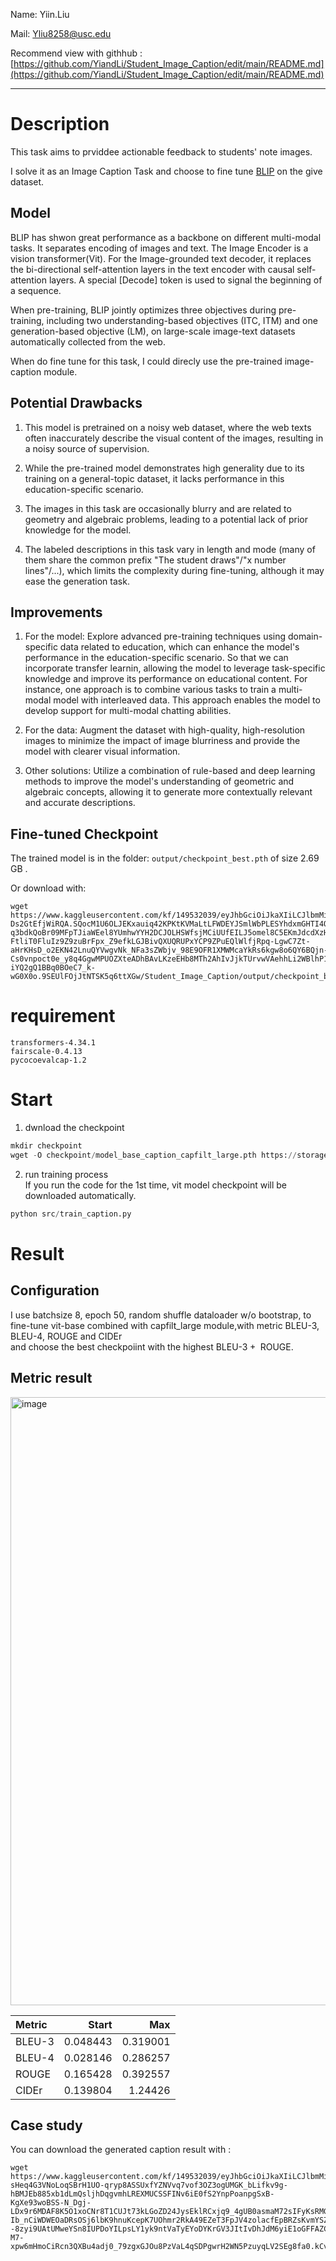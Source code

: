 
Name: Yiin.Liu

Mail: Yliu8258@usc.edu

Recommend view with githhub : [https://github.com/YiandLi/Student_Image_Caption/edit/main/README.md](https://github.com/YiandLi/Student_Image_Caption/edit/main/README.md)

--- 

# Description
This task aims to prviddee actionable feedback to students' note images.

I solve it as an Image Caption Task and choose to fine tune [BLIP](https://github.com/salesforce/BLIP) on the give dataset.

## Model
BLIP has shwon great performance as a backbone on different multi-modal tasks. It separates encoding of images and text. The Image Encoder is a vision transformer(Vit). For the Image-grounded text decoder, it replaces the bi-directional self-attention layers in the text encoder with causal self-attention layers. A special [Decode] token is used to signal the beginning of a sequence.

When pre-training, BLIP jointly optimizes three objectives during pre-training, including two understanding-based objectives (ITC, ITM) and one generation-based objective (LM), on large-scale image-text datasets automatically collected from the web. 

When do fine tune for this task, I could direcly use the pre-trained image-caption module.

## Potential Drawbacks
1. This model is pretrained on a noisy web dataset, where the web texts often inaccurately describe the visual content of the images, resulting in a noisy source of supervision.

2. While the pre-trained model demonstrates high generality due to its training on a general-topic dataset, it lacks performance in this education-specific scenario.

3. The images in this task are occasionally blurry and are related to geometry and algebraic problems, leading to a potential lack of prior knowledge for the model.

4. The labeled descriptions in this task vary in length and mode (many of them share the common prefix "The student draws"/"x number lines"/...), which limits the complexity during fine-tuning, although it may ease the generation task.

## Improvements

1. For the model: Explore advanced pre-training techniques using domain-specific data related to education, which can enhance the model's performance in the education-specific scenario. So that we can incorporate transfer learnin, allowing the model to leverage task-specific knowledge and improve its performance on educational content.
For instance, one approach is to combine various tasks to train a multi-modal model with interleaved data. This approach enables the model to develop support for multi-modal chatting abilities.

2. For the data: Augment the dataset with high-quality, high-resolution images to minimize the impact of image blurriness and provide the model with clearer visual information.

3. Other solutions: Utilize a combination of rule-based and deep learning methods to improve the model's understanding of geometric and algebraic concepts, allowing it to generate more contextually relevant and accurate descriptions.

## Fine-tuned Checkpoint
The trained model is in the folder: `output/checkpoint_best.pth` of size 2.69 GB .

Or download with:
```
wget https://www.kaggleusercontent.com/kf/149532039/eyJhbGciOiJkaXIiLCJlbmMiOiJBMTI4Q0JDLUhTMjU2In0..zE4geo0b-Ds2GtEfjWiRQA.SQocM1U6OLJEKxauiq42KPKtKVMaLtLFWDEYJSmlWbPLESYhdxmGHTI4QnuKGGx7hXJOBWtdinIUj-q3bdkQoBr09MFpTJiaWEel8YUmhwYYH2DCJOLHSWfsjMCiUUfEILJ5omel8C5EKmJdcdXzH6XQT1MtOa1jxcBN8bCw02HeVPmFP022Xa0cUYTJAgeZmF34q9P4jFFCR7FWAAtWpD9SnFoBWdLkZu_m0PBsOu47etasK39fdToTOeUZSIC3dROSu0sRZ2k79QoKcjSouOcVG36zw-FtliT0FluIz9Z9zuBrFpx_Z9efkLGJBivQXUQRUPxYCP9ZPuEQlWlfjRpq-LgwC7Zt-aHrKHsD_o2EKN42LnuQYVwgvNk_NFa3sZWbjv_98E9OFR1XMWMcaYkRs6kgw8o6QY6BQjn-Cs0vnpoct0e_y8q4GgwMPUOZXteADhBAvLKzeEHb8MTh2AhIvJjkTUrvwVAehhLi2WBlhP11qjClIpKDMDn_dVafZuntyRUxPTreSQrZdxvSCDAhAgwLJOJKqDNgTyw0VyALXPd8Qr0I2ZtwrAOfXlJnwn73p5U_PIsVjOY9e1Z_Q_PIzO6q23ry6YvqcdzyRgbkusc2xr9t6gISqWHFmG7Nbcv1__YY0UOxzOMKG-iYQ2gQ1BBq0BOeC7_k-wG0X0o.9SEUlFOjJtNTSK5q6ttXGw/Student_Image_Caption/output/checkpoint_best.pth
```


# requirement
```
transformers-4.34.1
fairscale-0.4.13
pycocoevalcap-1.2
```

# Start
1. dwnload the checkpoint
```python
mkdir checkpoint
wget -O checkpoint/model_base_caption_capfilt_large.pth https://storage.googleapis.com/sfr-vision-language-research/BLIP/models/model_base_caption_capfilt_large.pth
```



2. run training process\
If you run the code for the 1st time, vit model checkpoint will be downloaded automatically.
```python
python src/train_caption.py
```



# Result
## Configuration

I use batchsize 8, epoch 50, random shuffle dataloader w/o bootstrap, to fine-tune vit-base combined with capfilt_large module,with metric BLEU-3, BLEU-4, ROUGE and CIDEr \
and choose the best checkpoiint with the highest $\text{BLEU-3} + \text{ ROUGE}$.


## Metric result

<img width="973" alt="image" src="https://github.com/YiandLi/Student_Image_Caption/assets/72687714/f1a9446e-8af6-4f33-b401-59a484f7899c">

| Metric   |      Start |      Max |
|:---------|---------:|---------:|
| BLEU-3   | 0.048443 | 0.319001 |
| BLEU-4   | 0.028146 | 0.286257 |
| ROUGE    | 0.165428 | 0.392557 |
| CIDEr    | 0.139804 | 1.24426  |

## Case study

You can download the generated caption result with :
```
wget https://www.kaggleusercontent.com/kf/149532039/eyJhbGciOiJkaXIiLCJlbmMiOiJBMTI4Q0JDLUhTMjU2In0..Ez4BLOrBONnDKR93O4VamA.HAz1zq_fXRQwZXpLvO3LmBmSHRZgkvL6I-sHeq4G3VNoLoqSBrH1UO-qryp8ASSUxfYZNVvq7vof3OZ3ogUMGK_bLifkv9g-hBMJEb885xb1dLmQsljhDqgvmhLREXMUCSSFINv6iE0fS2YnpPoanpgSxB-KgXe93woBSS-N_Dgj-LDx9r6MDAF8K5O1xoCNr8T1CUJt73kLGoZD24JysEklRCxjq9_4gUB0asmaM72sIFyKsRMGdROLXaVrIqJigQRHRHMLCp_ciM-Ib_nCiWDWEOaDRsOSj6lbK9hnuKcepK7UOhmr2RkA49EZeT3FpJV4zolacfEpBRZsKvmYSZsHZv_enSq0MhW8DMyVXZGwD0pf18zdB1Bnm1z1ZJfOdfFpnW902Bo7C3ShpC_ob--8zyi9UAtUMweYSn8IUPDoYILpsLY1yk9ntVaTyEYoDYKrGV3JItIvDhJdM6yiE1oGFFAZCVY1mhPNWEq20Vd1FxBZq1X55Tl6qUwENYUVpwgteGVUVkihEn0njEI7W9b_Orc29ixRvTclUqt_xHN5R2P12ZYz7FEShGIGgi7j2fJ_uEdrKn22U0QUZ3klnaaVMtuEtJQP1n3j-M7-xpw6mHmoCiRcn3QXBu4adj0_79zgxGJOu8PzVaL4qSDPgwrH2WN5PzuyqLV2SEg8fa0.kCvQMf842RWhGYvNHOJc7Q/Student_Image_Caption/output/result.txt
```

